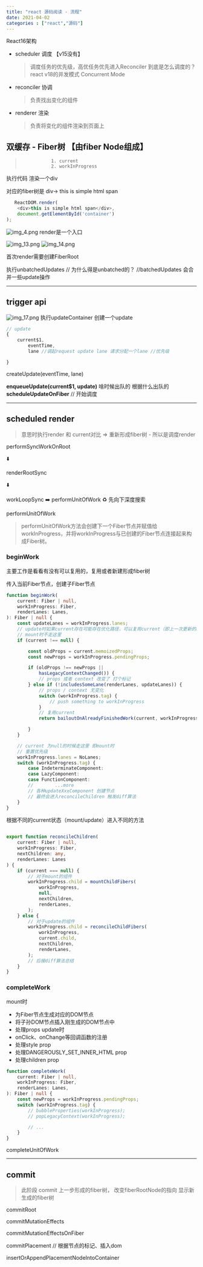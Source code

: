 ```yaml
---
title: "react 源码阅读 - 流程"
date: 2021-04-02
categories : ["react","源码"]
---
```

React16架构

* scheduler 调度 【v15没有】
  > 调度任务的优先级，高优任务优先进入Reconciler
  > 到底是怎么调度的？
  > react v18的并发模式 Concurrent Mode
* reconciler 协调 
  > 负责找出变化的组件
* renderer 渲染
  > 负责将变化的组件渲染到页面上

<!--more-->  
## 双缓存 - Fiber树 【由fiber Node组成】
>                1. current
>                2. workInProgress

执行代码 渲染一个div

对应的fiber树是 div-> this is simple html span

```javascript
   ReactDOM.render(
	<div>this is simple html span</div>,
	document.getElementById('container')
);
```

![img_4.png](img_4.png)
render是一个入口

![img_13.png](img_13.png)
![img_14.png](img_14.png)

首次render需要创建FiberRoot

执行unbatchedUpdates 
// 为什么得是unbatched的？
//batchedUpdates 会合并一些update操作

---

## trigger api

![img_17.png](img_17.png)
执行updateContainer 创建一个update

```javascript
// update
{
	current$1,
		eventTime,
		lane //调起request update lane 请求分配一个lane //优先级

}
```

createUpdate(eventTime, lane)

**enqueueUpdate(current$1, update)**
啥时候出队的 根据什么出队的
**scheduleUpdateOnFiber**
 // 开始调度

---

## scheduled render

> 意思时执行render 和 current对比 => 重新形成fiber树 - 所以是调度render

performSyncWorkOnRoot

⬇️

renderRootSync

⬇️

workLoopSync ➡️ performUnitOfWork ♻️ 先向下深度搜索

performUnitOfWork
> performUnitOfWork方法会创建下一个Fiber节点并赋值给workInProgress，并将workInProgress与已创建的Fiber节点连接起来构成Fiber树。

### beginWork

主要工作是看看有没有可以复用的，复用或者新建形成fiber树

传入当前Fiber节点，创建子Fiber节点

```typescript
function beginWork(
    current: Fiber | null,
    workInProgress: Fiber,
    renderLanes: Lanes,
): Fiber | null {
    const updateLanes = workInProgress.lanes;
    // update时如果current存在可能存在优化路径，可以复用current（即上一次更新的Fiber节点）
    // mount时不走这里
    if (current !== null) {

        const oldProps = current.memoizedProps;
        const newProps = workInProgress.pendingProps;

        if (oldProps !== newProps ||
            hasLegacyContextChanged()) {
            // props 或者 context 改变了 打个标记
        } else if (!includesSomeLane(renderLanes, updateLanes)) {
            // props / context 无变化
            switch (workInProgress.tag) {
                // push something to workInProgress
            }
            // 复用current 
            return bailoutOnAlreadyFinishedWork(current, workInProgress, renderLanes);

        }
    }

    // current 为null的时候走这里 即mount时
    // 重置优先级
    workInProgress.lanes = NoLanes;
    switch (workInProgress.tag) {
        case IndeterminateComponent:
        case LazyComponent:
        case FunctionComponent:
        //        ...more
        // 各种updateXxxComponent 创建节点
        // 最终会进入reconcileChildren 触发diff算法
    }
}
```

根据不同的current状态（mount/update）进入不同的方法

```typescript

export function reconcileChildren(
    current: Fiber | null,
    workInProgress: Fiber,
    nextChildren: any,
    renderLanes: Lanes
) {
    if (current === null) {
        // 对于mount的组件
        workInProgress.child = mountChildFibers(
            workInProgress,
            null,
            nextChildren,
            renderLanes,
        );
    } else {
        // 对于update的组件
        workInProgress.child = reconcileChildFibers(
            workInProgress,
            current.child,
            nextChildren,
            renderLanes,
        );
        // 后接diff算法总结
    }
}
```

### completeWork

mount时

* 为Fiber节点生成对应的DOM节点
* 将子孙DOM节点插入刚生成的DOM节点中
* 处理props update时
* onClick、onChange等回调函数的注册
* 处理style prop
* 处理DANGEROUSLY_SET_INNER_HTML prop
* 处理children prop

```typescript
function completeWork(
    current: Fiber | null,
    workInProgress: Fiber,
    renderLanes: Lanes,
): Fiber | null {
    const newProps = workInProgress.pendingProps;
    switch (workInProgress.tag) {
        // bubbleProperties(workInProgress);
        // popLegacyContext(workInProgress);

        // ...
    }
}
```

completeUnitOfWork

---

## commit

> 此阶段 commit 上一步形成的fiber树， 改变fiberRootNode的指向 显示新生成的fiber树

commitRoot

commitMutationEffects

commitMutationEffectsOnFiber

commitPlacement // 根据节点的标记、插入dom

insertOrAppendPlacementNodeIntoContainer
